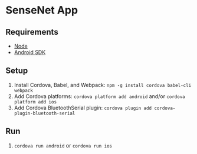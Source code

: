 SenseNet App
============

Requirements
------------
* [Node](https://nodejs.org)
* [Android SDK](http://developer.android.com/sdk/index.html)

Setup
-----
1. Install Cordova, Babel, and Webpack: `npm -g install cordova babel-cli webpack`
2. Add Cordova platforms: `cordova platform add android` and/or `cordova platform add ios`
3. Add Cordova BluetoothSerial plugin: `cordova plugin add cordova-plugin-bluetooth-serial`

Run
---
1. `cordova run android` or `cordova run ios`

